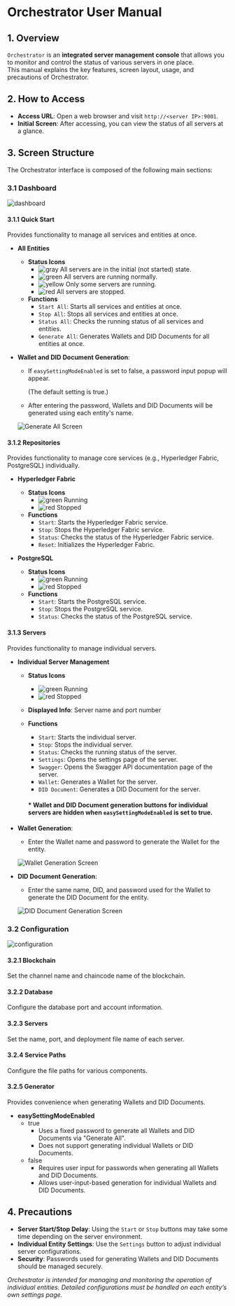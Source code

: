 # Orchestrator User Manual

## 1. Overview
`Orchestrator` is an **integrated server management console** that allows you to monitor and control the status of various servers in one place.  
This manual explains the key features, screen layout, usage, and precautions of Orchestrator.

## 2. How to Access
- **Access URL**: Open a web browser and visit `http://<server IP>:9001`.
- **Initial Screen**: After accessing, you can view the status of all servers at a glance.

## 3. Screen Structure
The Orchestrator interface is composed of the following main sections:

### 3.1 Dashboard
![dashboard](./image/dashboard.png)

#### 3.1.1 Quick Start
Provides functionality to manage all services and entities at once.

- **All Entities**
  - **Status Icons**
    - ![gray](./image/gray_icon.png) All servers are in the initial (not started) state.
    - ![green](./image/green_icon.png) All servers are running normally.
    - ![yellow](./image/yellow_icon.png) Only some servers are running.
    - ![red](./image/red_icon.png) All servers are stopped.
  - **Functions**
    - `Start All`: Starts all services and entities at once.
    - `Stop All`: Stops all services and entities at once.
    - `Status All`: Checks the running status of all services and entities.
    - `Generate All`: Generates Wallets and DID Documents for all entities at once.

- **Wallet and DID Document Generation**:
  - If `easySettingModeEnabled` is set to false, a password input popup will appear.
    
    (The default setting is true.)

  - After entering the password, Wallets and DID Documents will be generated using each entity's name.

  ![Generate All Screen](./image/generate_all.png)

#### 3.1.2 Repositories
Provides functionality to manage core services (e.g., Hyperledger Fabric, PostgreSQL) individually.

- **Hyperledger Fabric**
  - **Status Icons**
    - ![green](./image/green_icon.png) Running
    - ![red](./image/red_icon.png) Stopped
  - **Functions**
    - `Start`: Starts the Hyperledger Fabric service.
    - `Stop`: Stops the Hyperledger Fabric service.
    - `Status`: Checks the status of the Hyperledger Fabric service.
    - `Reset`: Initializes the Hyperledger Fabric.

- **PostgreSQL**
  - **Status Icons**
    - ![green](./image/green_icon.png) Running
    - ![red](./image/red_icon.png) Stopped
  - **Functions**
    - `Start`: Starts the PostgreSQL service.
    - `Stop`: Stops the PostgreSQL service.
    - `Status`: Checks the status of the PostgreSQL service.

#### 3.1.3 Servers
Provides functionality to manage individual servers.

- **Individual Server Management**
  - **Status Icons**
    - ![green](./image/green_icon.png) Running
    - ![red](./image/red_icon.png) Stopped
  - **Displayed Info**: Server name and port number
  - **Functions**
    - `Start`: Starts the individual server.
    - `Stop`: Stops the individual server.
    - `Status`: Checks the running status of the server.
    - `Settings`: Opens the settings page of the server.
    - `Swagger`: Opens the Swagger API documentation page of the server.
    - `Wallet`: Generates a Wallet for the server.
    - `DID Document`: Generates a DID Document for the server.

    #### * Wallet and DID Document generation buttons for individual servers are hidden when `easySettingModeEnabled` is set to true.

- **Wallet Generation**:
  - Enter the Wallet name and password to generate the Wallet for the entity.

  ![Wallet Generation Screen](./image/wallet.png)

- **DID Document Generation**:
  - Enter the same name, DID, and password used for the Wallet to generate the DID Document for the entity.

  ![DID Document Generation Screen](./image/diddoc.png)

### 3.2 Configuration

![configuration](./image/configuration.png)

#### 3.2.1 Blockchain
Set the channel name and chaincode name of the blockchain.

#### 3.2.2 Database
Configure the database port and account information.

#### 3.2.3 Servers
Set the name, port, and deployment file name of each server.

#### 3.2.4 Service Paths
Configure the file paths for various components.

#### 3.2.5 Generator
Provides convenience when generating Wallets and DID Documents.

- **easySettingModeEnabled**
    - true
      - Uses a fixed password to generate all Wallets and DID Documents via "Generate All".
      - Does not support generating individual Wallets or DID Documents.
    - false
      - Requires user input for passwords when generating all Wallets and DID Documents.
      - Allows user-input-based generation for individual Wallets and DID Documents.

## 4. Precautions
- **Server Start/Stop Delay**: Using the `Start` or `Stop` buttons may take some time depending on the server environment.
- **Individual Entity Settings**: Use the `Settings` button to adjust individual server configurations.
- **Security**: Passwords used for generating Wallets and DID Documents should be managed securely.

*Orchestrator is intended for managing and monitoring the operation of individual entities. Detailed configurations must be handled on each entity’s own settings page.*
